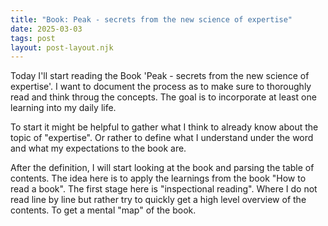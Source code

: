```yaml
---
title: "Book: Peak - secrets from the new science of expertise"
date: 2025-03-03
tags: post
layout: post-layout.njk
---
```


Today I'll start reading the Book 'Peak - secrets from the new science of
expertise'. I want to document the process as to make sure to thoroughly read
and think throug the concepts. The goal is to incorporate at least one learning
into my daily life.

To start it might be helpful to gather what I think to already know about the topic 
of "expertise". Or rather to define what I understand under the word and what my expectations
to the book are.

After the definition, I will start looking at the book and parsing the table of contents.
The idea here is to apply the learnings from the book "How to read a book". The first
stage here is "inspectional reading". Where I do not read line by line but rather 
try to quickly get a high level overview of the contents. To get a mental "map" of the book.

